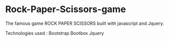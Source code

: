 # Rock-Paper-Scissors-game
The famous game ROCK PAPER SCISSORS built with javascript and Jquery.

Technologies used :
Bootstrap
Bootbox
Jquery

